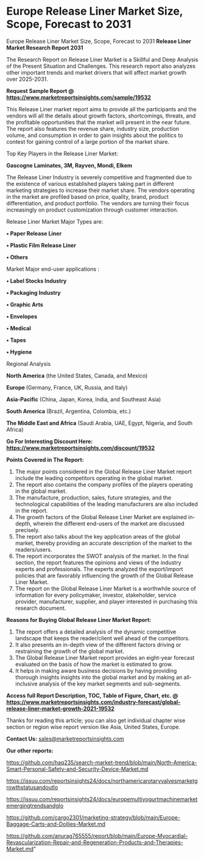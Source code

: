 # Europe Release Liner Market Size, Scope, Forecast to 2031
Europe Release Liner Market Size, Scope, Forecast to 2031
<strong>Release Liner Market Research Report 2031</strong>

The Research Report on Release Liner Market is a Skillful and Deep Analysis of the Present Situation and Challenges. This research report also analyzes other important trends and market drivers that will affect market growth over 2025-2031.

<strong>Request Sample Report @ <a href=https://www.marketreportsinsights.com/sample/19532>https://www.marketreportsinsights.com/sample/19532</a></strong>

This Release Liner market report aims to provide all the participants and the vendors will all the details about growth factors, shortcomings, threats, and the profitable opportunities that the market will present in the near future. The report also features the revenue share, industry size, production volume, and consumption in order to gain insights about the politics to contest for gaining control of a large portion of the market share.

Top Key Players in the Release Liner Market:

<strong>Gascogne Laminates, 3M, Rayven, Mondi, Elkem</strong>

The Release Liner Industry is severely competitive and fragmented due to the existence of various established players taking part in different marketing strategies to increase their market share. The vendors operating in the market are profiled based on price, quality, brand, product differentiation, and product portfolio. The vendors are turning their focus increasingly on product customization through customer interaction.

Release Liner Market Major Types are:

<strong>• Paper Release Liner

• Plastic Film Release Liner

• Others</strong>

Market Major end-user applications :

<strong>• Label Stocks Industry

• Packaging Industry

• Graphic Arts

• Envelopes

• Medical

• Tapes

• Hygiene</strong>

Regional Analysis

</u><strong><b>North America</b></strong> (the United States, Canada, and Mexico)

<strong><b>Europe </b></strong>(Germany, France, UK, Russia, and Italy)

<strong><b>Asia-Pacific</b></strong> (China, Japan, Korea, India, and Southeast Asia)

<strong><b>South America</b></strong> (Brazil, Argentina, Colombia, etc.)

<strong><b>The Middle East and Africa</b></strong> (Saudi Arabia, UAE, Egypt, Nigeria, and South Africa)

<strong>Go For Interesting Discount Here: <a href=https://www.marketreportsinsights.com/discount/19532>https://www.marketreportsinsights.com/discount/19532</a></strong>

<strong>Points Covered in The Report:</strong>
<ol>
  <li>The major points considered in the Global Release Liner Market report include the leading competitors operating in the global market.</li>
  <li>The report also contains the company profiles of the players operating in the global market.</li>
  <li>The manufacture, production, sales, future strategies, and the technological capabilities of the leading manufacturers are also included in the report.</li>
  <li>The growth factors of the Global Release Liner Market are explained in-depth, wherein the different end-users of the market are discussed precisely.</li>
  <li>The report also talks about the key application areas of the global market, thereby providing an accurate description of the market to the readers/users.</li>
  <li>The report incorporates the SWOT analysis of the market. In the final section, the report features the opinions and views of the industry experts and professionals. The experts analyzed the export/import policies that are favorably influencing the growth of the Global Release Liner Market.</li>
  <li>The report on the Global Release Liner Market is a worthwhile source of information for every policymaker, investor, stakeholder, service provider, manufacturer, supplier, and player interested in purchasing this research document.</li>
</ol>
<strong>Reasons for Buying Global Release Liner Market Report:</strong>

<ol>
  <li>The report offers a detailed analysis of the dynamic competitive landscape that keeps the reader/client well ahead of the competitors.</li>
  <li>It also presents an in-depth view of the different factors driving or restraining the growth of the global market.</li>
  <li>The Global Release Liner Market report provides an eight-year forecast evaluated on the basis of how the market is estimated to grow.</li>
  <li>It helps in making aware business decisions by having providing thorough insights insights into the global market and by making an all-inclusive analysis of the key market segments and sub-segments.</li>
</ol>
<strong>Access full Report Description, TOC, Table of Figure, Chart, etc. @ <a href=https://www.marketreportsinsights.com/industry-forecast/global-release-liner-market-growth-2021-19532>https://www.marketreportsinsights.com/industry-forecast/global-release-liner-market-growth-2021-19532</a></strong>


Thanks for reading this article; you can also get individual chapter wise section or region wise report version like Asia, United States, Europe.

<strong>Contact Us:</strong>
sales@marketreportsinsights.com

<strong>Our other reports:</strong>

<a href=https://github.com/haq235/search-market-trend/blob/main/North-America-Smart-Personal-Safety-and-Security-Device-Market.md>https://github.com/haq235/search-market-trend/blob/main/North-America-Smart-Personal-Safety-and-Security-Device-Market.md</a>

<a href=https://issuu.com/reportsinsights24/docs/northamericarotaryvalvesmarketgrowthstatusandoutlo>https://issuu.com/reportsinsights24/docs/northamericarotaryvalvesmarketgrowthstatusandoutlo</a>

<a href=https://issuu.com/reportsinsights24/docs/europemultiyogurtmachinemarketemergingtrendsandglo>https://issuu.com/reportsinsights24/docs/europemultiyogurtmachinemarketemergingtrendsandglo</a>

<a href=https://github.com/cargo2301/marketing-strategy/blob/main/Europe-Baggage-Carts-and-Dollies-Market.md>https://github.com/cargo2301/marketing-strategy/blob/main/Europe-Baggage-Carts-and-Dollies-Market.md</a>

<a href=https://github.com/anurag765555/report/blob/main/Europe-Myocardial-Revascularization-Repair-and-Regeneration-Products-and-Therapies-Market.md>https://github.com/anurag765555/report/blob/main/Europe-Myocardial-Revascularization-Repair-and-Regeneration-Products-and-Therapies-Market.md</a>"
